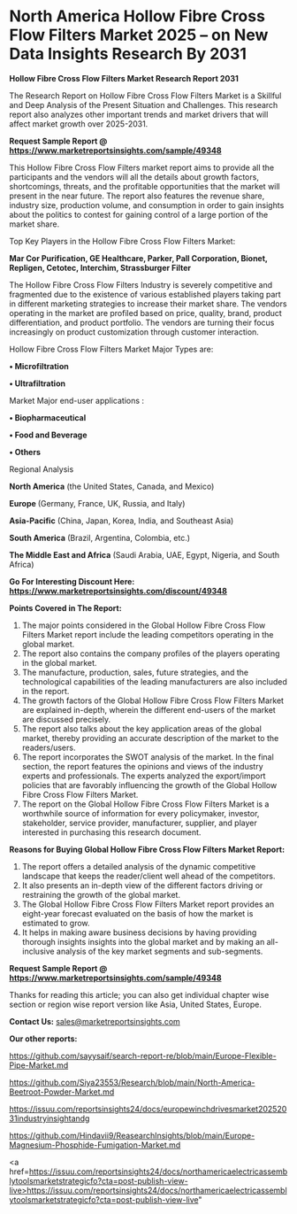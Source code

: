 # North America Hollow Fibre Cross Flow Filters Market 2025 – on New Data Insights Research By 2031

<strong>Hollow Fibre Cross Flow Filters Market Research Report 2031</strong>

The Research Report on Hollow Fibre Cross Flow Filters Market is a Skillful and Deep Analysis of the Present Situation and Challenges. This research report also analyzes other important trends and market drivers that will affect market growth over 2025-2031.

<strong>Request Sample Report @ <a href=https://www.marketreportsinsights.com/sample/49348>https://www.marketreportsinsights.com/sample/49348</a></strong>

This Hollow Fibre Cross Flow Filters market report aims to provide all the participants and the vendors will all the details about growth factors, shortcomings, threats, and the profitable opportunities that the market will present in the near future. The report also features the revenue share, industry size, production volume, and consumption in order to gain insights about the politics to contest for gaining control of a large portion of the market share.

Top Key Players in the Hollow Fibre Cross Flow Filters Market:

<strong>Mar Cor Purification, GE Healthcare, Parker, Pall Corporation, Bionet, Repligen, Cetotec, Interchim, Strassburger Filter</strong>

The Hollow Fibre Cross Flow Filters Industry is severely competitive and fragmented due to the existence of various established players taking part in different marketing strategies to increase their market share. The vendors operating in the market are profiled based on price, quality, brand, product differentiation, and product portfolio. The vendors are turning their focus increasingly on product customization through customer interaction.

Hollow Fibre Cross Flow Filters Market Major Types are:

<strong>•  Microfiltration

•  Ultrafiltration</strong>

Market Major end-user applications :

<strong>•  Biopharmaceutical

•  Food and Beverage

•  Others</strong>

Regional Analysis

</u><strong><b>North America</b></strong> (the United States, Canada, and Mexico)

<strong><b>Europe </b></strong>(Germany, France, UK, Russia, and Italy)

<strong><b>Asia-Pacific</b></strong> (China, Japan, Korea, India, and Southeast Asia)

<strong><b>South America</b></strong> (Brazil, Argentina, Colombia, etc.)

<strong><b>The Middle East and Africa</b></strong> (Saudi Arabia, UAE, Egypt, Nigeria, and South Africa)

<strong>Go For Interesting Discount Here: <a href=https://www.marketreportsinsights.com/discount/49348>https://www.marketreportsinsights.com/discount/49348</a></strong>

<strong>Points Covered in The Report:</strong>
<ol>
  <li>The major points considered in the Global Hollow Fibre Cross Flow Filters Market report include the leading competitors operating in the global market.</li>
  <li>The report also contains the company profiles of the players operating in the global market.</li>
  <li>The manufacture, production, sales, future strategies, and the technological capabilities of the leading manufacturers are also included in the report.</li>
  <li>The growth factors of the Global Hollow Fibre Cross Flow Filters Market are explained in-depth, wherein the different end-users of the market are discussed precisely.</li>
  <li>The report also talks about the key application areas of the global market, thereby providing an accurate description of the market to the readers/users.</li>
  <li>The report incorporates the SWOT analysis of the market. In the final section, the report features the opinions and views of the industry experts and professionals. The experts analyzed the export/import policies that are favorably influencing the growth of the Global Hollow Fibre Cross Flow Filters Market.</li>
  <li>The report on the Global Hollow Fibre Cross Flow Filters Market is a worthwhile source of information for every policymaker, investor, stakeholder, service provider, manufacturer, supplier, and player interested in purchasing this research document.</li>
</ol>
<strong>Reasons for Buying Global Hollow Fibre Cross Flow Filters Market Report:</strong>

<ol>
  <li>The report offers a detailed analysis of the dynamic competitive landscape that keeps the reader/client well ahead of the competitors.</li>
  <li>It also presents an in-depth view of the different factors driving or restraining the growth of the global market.</li>
  <li>The Global Hollow Fibre Cross Flow Filters Market report provides an eight-year forecast evaluated on the basis of how the market is estimated to grow.</li>
  <li>It helps in making aware business decisions by having providing thorough insights insights into the global market and by making an all-inclusive analysis of the key market segments and sub-segments.</li>
</ol>
<strong>Request Sample Report @ <a href=https://www.marketreportsinsights.com/sample/49348>https://www.marketreportsinsights.com/sample/49348</a></strong>


Thanks for reading this article; you can also get individual chapter wise section or region wise report version like Asia, United States, Europe.

<strong>Contact Us:</strong>
sales@marketreportsinsights.com

<strong>Our other reports:</strong>

<a href=https://github.com/sayysaif/search-report-re/blob/main/Europe-Flexible-Pipe-Market.md>https://github.com/sayysaif/search-report-re/blob/main/Europe-Flexible-Pipe-Market.md</a>

<a href=https://github.com/Siya23553/Research/blob/main/North-America-Beetroot-Powder-Market.md>https://github.com/Siya23553/Research/blob/main/North-America-Beetroot-Powder-Market.md</a>

<a href=https://issuu.com/reportsinsights24/docs/europewinchdrivesmarket20252031industryinsightandg>https://issuu.com/reportsinsights24/docs/europewinchdrivesmarket20252031industryinsightandg</a>

<a href=https://github.com/Hindavii9/ReasearchInsights/blob/main/Europe-Magnesium-Phosphide-Fumigation-Market.md>https://github.com/Hindavii9/ReasearchInsights/blob/main/Europe-Magnesium-Phosphide-Fumigation-Market.md</a>

<a href=https://issuu.com/reportsinsights24/docs/northamericaelectricassemblytoolsmarketstrategicfo?cta=post-publish-view-live>https://issuu.com/reportsinsights24/docs/northamericaelectricassemblytoolsmarketstrategicfo?cta=post-publish-view-live</a>"
